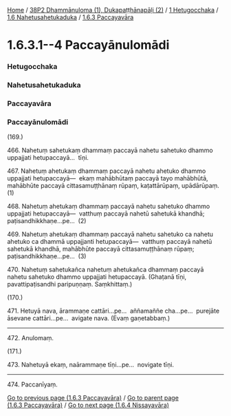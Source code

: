 
[Home](/) / [38P2 Dhammānuloma (1), Dukapaṭṭhānapāḷi (2)](../../../../38P2.md) / [1 Hetugocchaka](../../../1.md) / [1.6 Nahetusahetukaduka](../../1.6.md) / [1.6.3 Paccayavāra](../1.6.3.md)

# 1.6.3.1--4 Paccayānulomādi

### Hetugocchaka

### Nahetusahetukaduka

### Paccayavāra

### Paccayānulomādi

(169.)

466\. Nahetuṃ sahetukaṃ dhammaṃ paccayā nahetu sahetuko dhammo uppajjati hetupaccayā…  tīṇi.

467\. Nahetuṃ ahetukaṃ dhammaṃ paccayā nahetu ahetuko dhammo uppajjati hetupaccayā—  ekaṃ mahābhūtaṃ paccayā tayo mahābhūtā, mahābhūte paccayā cittasamuṭṭhānaṃ rūpaṃ, kaṭattārūpaṃ, upādārūpaṃ. (1)

468\. Nahetuṃ ahetukaṃ dhammaṃ paccayā nahetu sahetuko dhammo uppajjati hetupaccayā—  vatthuṃ paccayā nahetū sahetukā khandhā; paṭisandhikkhaṇe…pe…  (2)

469\. Nahetuṃ ahetukaṃ dhammaṃ paccayā nahetu sahetuko ca nahetu ahetuko ca dhammā uppajjanti hetupaccayā—  vatthuṃ paccayā nahetū sahetukā khandhā, mahābhūte paccayā cittasamuṭṭhānaṃ rūpaṃ; paṭisandhikkhaṇe…pe…  (3)

470\. Nahetuṃ sahetukañca nahetuṃ ahetukañca dhammaṃ paccayā nahetu sahetuko dhammo uppajjati hetupaccayā. (Ghaṭanā tīṇi, pavattipaṭisandhi paripuṇṇaṃ. Saṃkhittaṃ.)

(170.)

471\. Hetuyā nava, ārammaṇe cattāri…pe…  aññamaññe cha…pe…  purejāte āsevane cattāri…pe…  avigate nava. (Evaṃ gaṇetabbaṃ.)

---

472\. Anulomaṃ.



(171.)

473\. Nahetuyā ekaṃ, naārammaṇe tīṇi…pe…  novigate tīṇi.

---

474\. Paccanīyaṃ.



[Go to previous page (1.6.3 Paccayavāra)](../1.6.3.md) / [Go to parent page (1.6.3 Paccayavāra)](../1.6.3.md) / [Go to next page (1.6.4 Nissayavāra)](../1.6.4.md)


